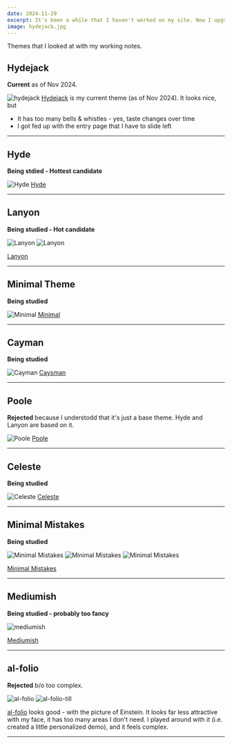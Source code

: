 ```yaml
---
date: 2024-11-29
excerpt: It's been a while that I haven't worked on my site. Now I upgraded to the up-to-date technical tools - and as usual the theme is being reworked again... 
image: hydejack.jpg
---
```


Themes that I looked at with my working notes.

## Hydejack

**Current** as of Nov 2024.

![hydejack](hydejack.jpg)
[Hydejack](https://hydejack.com) is my current theme (as of Nov 2024). It looks nice, but

* It has too many bells & whistles - yes, taste changes over time
* I got fed up with the entry page that I have to slide left

---

## Hyde
**Being stdied - Hottest candidate**

![Hyde](hyde.png)
[Hyde](https://github.com/poole/hyde)

---

## Lanyon
**Being studied - Hot candidate**

![Lanyon](lanyon0.png)
![Lanyon](lanyon1.png)

[Lanyon](https://github.com/poole/lanyon)

---


## Minimal Theme
**Being studied**

![Minimal](minimal.png)
[Minimal](https://github.com/orderedlist/minimal)

---

## Cayman
**Being studied**

![Cayman](cayman.png)
[Caysman](https://github.com/pages-themes/cayman)

---

## Poole
**Rejected** because I understodd that it's just a base theme. Hyde and Lanyon are based on it.

![Poole](poole.png)
[Poole](https://github.com/poole/poole)

---



## Celeste
**Being studied**

![Celeste](celeste.png)
[Celeste](https://github.com/nicoelayda/celeste)

---

## Minimal Mistakes
**Being studied**

![Minimal Mistakes](minimal_mistakes0.png)
![Minimal Mistakes](minimal_mistakes1.png)
![Minimal Mistakes](minimal_mistakes2.png)

[Minimal Mistakes](https://github.com/mmistakes/minimal-mistakes)

---
## Mediumish
**Being studied - probably too fancy**

![mediumish](mediumish.png)

[Mediumish](https://github.com/wowthemesnet/mediumish-theme-jekyll?tab=readme-ov-file)

---

## al-folio
**Rejected** b/o too complex.

![al-folio](al-folio-preview.png)
![al-folio-till](al-folio-till.png)

[al-folio](https://github.com/alshedivat/al-folio) looks good - with the picture of Einstein. It looks far less attractive with my face, it has too many areas I don't need. I played around with it (i.e. created a little personalized demo), and it feels complex.

---
